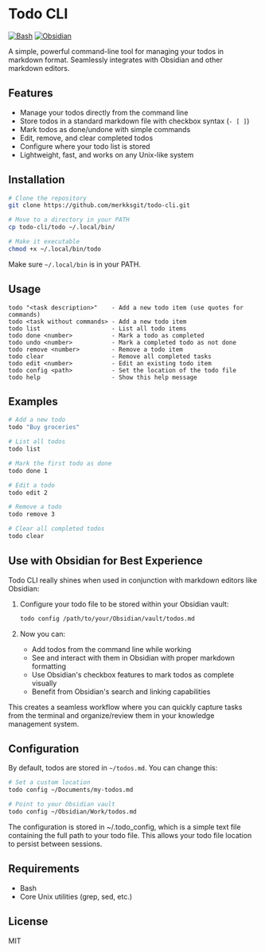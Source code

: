 # Todo CLI

[![Bash](https://img.shields.io/badge/Bash-4EAA25?logo=gnubash&logoColor=fff)](#)
[![Obsidian](https://img.shields.io/badge/Obsidian-%23483699.svg?&logo=obsidian&logoColor=white)](#)

A simple, powerful command-line tool for managing your todos in markdown format. Seamlessly integrates with Obsidian and other markdown editors.

## Features

- Manage your todos directly from the command line
- Store todos in a standard markdown file with checkbox syntax (`- [ ]`)
- Mark todos as done/undone with simple commands
- Edit, remove, and clear completed todos
- Configure where your todo list is stored
- Lightweight, fast, and works on any Unix-like system

## Installation

```bash
# Clone the repository
git clone https://github.com/merkksgit/todo-cli.git

# Move to a directory in your PATH
cp todo-cli/todo ~/.local/bin/

# Make it executable
chmod +x ~/.local/bin/todo
```

Make sure `~/.local/bin` is in your PATH.

## Usage

```
todo "<task description>"    - Add a new todo item (use quotes for commands)
todo <task without commands> - Add a new todo item
todo list                    - List all todo items
todo done <number>           - Mark a todo as completed
todo undo <number>           - Mark a completed todo as not done
todo remove <number>         - Remove a todo item
todo clear                   - Remove all completed tasks
todo edit <number>           - Edit an existing todo item
todo config <path>           - Set the location of the todo file
todo help                    - Show this help message
```

## Examples

```bash
# Add a new todo
todo "Buy groceries"

# List all todos
todo list

# Mark the first todo as done
todo done 1

# Edit a todo
todo edit 2

# Remove a todo
todo remove 3

# Clear all completed todos
todo clear
```

## Use with Obsidian for Best Experience

Todo CLI really shines when used in conjunction with markdown editors like Obsidian:

1. Configure your todo file to be stored within your Obsidian vault:

   ```bash
   todo config /path/to/your/Obsidian/vault/todos.md
   ```

2. Now you can:
   - Add todos from the command line while working
   - See and interact with them in Obsidian with proper markdown formatting
   - Use Obsidian's checkbox features to mark todos as complete visually
   - Benefit from Obsidian's search and linking capabilities

This creates a seamless workflow where you can quickly capture tasks from the terminal and organize/review them in your knowledge management system.

## Configuration

By default, todos are stored in `~/todos.md`. You can change this:

```bash
# Set a custom location
todo config ~/Documents/my-todos.md

# Point to your Obsidian vault
todo config ~/Obsidian/Work/todos.md
```

The configuration is stored in ~/.todo_config, which is a simple text file containing the full path to your todo file. This allows your todo file location to persist between sessions.

## Requirements

- Bash
- Core Unix utilities (grep, sed, etc.)

## License

MIT
